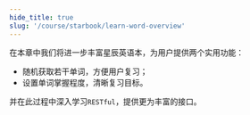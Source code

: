 ```yaml
---
hide_title: true
slug: '/course/starbook/learn-word-overview'
---
```

在本章中我们将进一步丰富星辰英语本，为用户提供两个实用功能：
- 随机获取若干单词，方便用户复习；
- 设置单词掌握程度，清晰复习目标。

并在此过程中深入学习`RESTful`，提供更为丰富的接口。